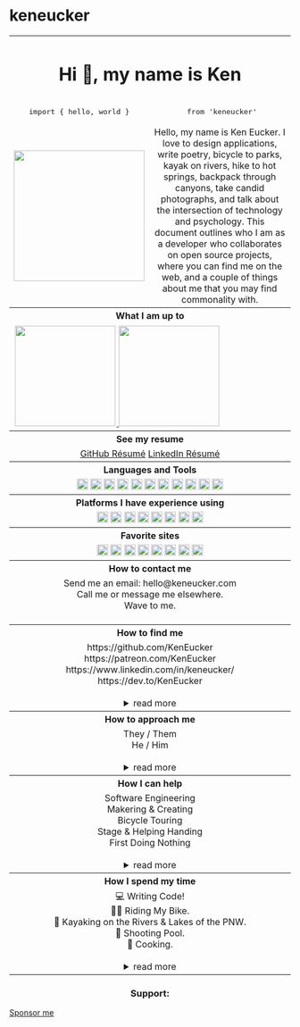 # keneucker

<table>
  <tr>
    <th align="center" colspan="3"><h1 align="center">Hi 👋, my name is Ken</h1></th>
  </tr>
  <tr>
    <td align="center" colspan="2">
      <pre>import { hello, world }</pre>
    </td>
    <td align="center" colspan="1">
      <pre> from 'keneucker'</pre>
    </td>
  </tr>

  <tr>
    <td colspan="2">
      <img
        width="234"
        height="234"
        src="https://keneucker.com/img/KenEucker-Octocat-large.png"
      />
    </td>
    <td colspan="1" align="center">
      Hello, my name is Ken Eucker. I love to design applications, write poetry, bicycle to parks,
      kayak on rivers, hike to hot springs, backpack through canyons, take candid photographs, and
      talk about the intersection of technology and psychology. This document outlines who I am as a
      developer who collaborates on open source projects, where you can find me on the web, and a
      couple of things about me that you may find commonality with.
    </td>
  </tr>
  
  <tr>
    <th align="center" colspan="3">What I am up to</th>
  </tr>
  <tr>
    <td align="center" colspan="3">
<div style="display:flex;">
  <a href="https://github.com/keneucker">
  <img style="margin:2px;" height="180em" src="https://github-readme-stats-git-masterrstaa-rickstaa.vercel.app/api?username=keneucker&show_icons=true&theme=tokyonight&include_all_commits=true&count_private=true"/>
  <img  height="180em" src="https://github-readme-stats-git-masterrstaa-rickstaa.vercel.app/api/top-langs/?username=keneucker&layout=compact&langs_count=7&theme=tokyonight"/>
</div>
    </td>
  </tr>
  <tr>
    <th align="center" colspan="3">See my resume</th>
  </tr>
  <tr>
    <td align="center" colspan="3">
	    <a href="https://resume.github.io/?keneucker">GitHub Résumé</a>
	    <a href="https://www.keneucker.com/public/doc/Ken_Eucker_Resume_2022.pdf">LinkedIn Résumé</a>
    </td>
  </tr>
  
  <tr>
    <th align="center" colspan="3">Languages and Tools</th>
  </tr>
  <tr>
    <td align="center" colspan="3">
	<code><img height="20" src="https://cdn.jsdelivr.net/npm/simple-icons@3.12.2/icons/html5.svg"></code>
	<code><img height="20" src="https://cdn.jsdelivr.net/npm/simple-icons@3.12.2/icons/css3.svg"></code>
	<code><img height="20" src="https://cdn.jsdelivr.net/npm/simple-icons@3.12.2/icons/javascript.svg"></code>
	<code><img height="20" src="https://cdn.jsdelivr.net/npm/simple-icons@3.12.2/icons/git.svg"></code>
	<code><img height="20" src="https://cdn.jsdelivr.net/npm/simple-icons@3.12.2/icons/jquery.svg"></code>
	<code><img height="20" src="https://cdn.jsdelivr.net/npm/simple-icons@3.12.2/icons/ionic.svg"></code>
	<code><img height="20" src="https://cdn.jsdelivr.net/npm/simple-icons@3.12.2/icons/mysql.svg"></code>
	<code><img height="20" src="https://cdn.jsdelivr.net/npm/simple-icons@3.12.2/icons/node-dot-js.svg"></code>
	<code><img height="20" src="https://cdn.jsdelivr.net/npm/simple-icons@3.12.2/icons/typescript.svg"></code>
	<code><img height="20" src="https://cdn.jsdelivr.net/npm/simple-icons@3.12.2/icons/react.svg"></code>
	<code><img height="20" src="https://cdn.jsdelivr.net/npm/simple-icons@3.12.2/icons/vue-dot-js.svg"></code>
  </tr>
  <tr>
    <th align="center" colspan="3">Platforms I have experience using</th>
  </tr>
  <tr>
    <td align="center" colspan="3">
	<code><img height="20" src="https://cdn.jsdelivr.net/npm/simple-icons@3.12.2/icons/amazonaws.svg"></code>
	<code><img height="20" src="https://cdn.jsdelivr.net/npm/simple-icons@3.12.2/icons/googlecloud.svg"></code>
	<code><img height="20" src="https://cdn.jsdelivr.net/npm/simple-icons@3.12.2/icons/imgur.svg"></code>
	<code><img height="20" src="https://cdn.jsdelivr.net/npm/simple-icons@3.12.2/icons/letsencrypt.svg"></code>
	<code><img height="20" src="https://cdn.jsdelivr.net/npm/simple-icons@3.12.2/icons/loom.svg"></code>
	<code><img height="20" src="https://cdn.jsdelivr.net/npm/simple-icons@3.12.2/icons/netlify.svg"></code>
	<code><img height="20" src="https://cdn.jsdelivr.net/npm/simple-icons@3.12.2/icons/npm.svg"></code>
	<code><img height="20" src="https://cdn.jsdelivr.net/npm/simple-icons@3.12.2/icons/reddit.svg"></code>
  </tr>
  <tr>
    <th align="center" colspan="3">Favorite sites</th>
  </tr>
  <tr>
    <td align="center" colspan="3">
	<code><img height="20" src="https://cdn.jsdelivr.net/npm/simple-icons@3.12.2/icons/github.svg"></code>
	<code><img height="20" src="https://cdn.jsdelivr.net/npm/simple-icons@3.12.2/icons/google.svg"></code>
	<code><img height="20" src="https://cdn.jsdelivr.net/npm/simple-icons@3.12.2/icons/stackoverflow.svg"></code>
	<code><img height="20" src="https://cdn.jsdelivr.net/npm/simple-icons@3.12.2/icons/youtube.svg"></code>
	<code><img height="20" src="https://cdn.jsdelivr.net/npm/simple-icons@3.12.2/icons/steam.svg"></code>
	<code><img height="20" src="https://cdn.jsdelivr.net/npm/simple-icons@3.12.2/icons/freecodecamp.svg"></code>
	<code><img height="20" src="https://cdn.jsdelivr.net/npm/simple-icons@3.12.2/icons/w3c.svg"></code>
	<code><img height="20" src="https://cdn.jsdelivr.net/npm/simple-icons@3.12.2/icons/stackoverflow.svg"></code>
  </tr>
  <tr>
    <th align="center" colspan="3">How to contact me</th>
  </tr>
  <tr>
    <td align="center" colspan="3">
      Send me an email: hello@keneucker.com<br />
      Call me or message me elsewhere.<br />
      Wave to me.<br /><br />
    </td>
  </tr>

  <tr>
    <th align="center" colspan="3">How to find me</th>
  </tr>
  <tr>
    <td align="center" colspan="3">
      https://github.com/KenEucker<br />
      https://patreon.com/KenEucker<br />
      https://www.linkedin.com/in/keneucker/<br />
	  https://dev.to/KenEucker<br />
	  <br />
      <details>
        <summary>read more</summary>
        <br />
        I currently live in Portland, Oregon and work remotely with clients and colleagues from all
        over the world. If you're biking around the city I am in you just might run into me. ;)<br />
        On the internet I keep things pretty simple and use my first and last name most places, so
        I've got https://keneucker.com as a general landing page, but if you're looking for me
        elsewhere just try my name.
      </details>
    </td>
  </tr>

  <tr>
    <th align="center" colspan="3">How to approach me</th>
  </tr>
  <tr>
    <td align="center" colspan="3">
      They / Them<br />
	  He / Him<br />
	  <br />
      <details>
        <summary>read more</summary>
        <br />
        I work well with direct communication and honesty, and also with asynchronous communication.
        Direct messages and emails allow me to prioritize my present moment and gives me an
        opportunity to respond at a time when my full attention can be given to the conversation. If
        you can, please let me know; what you have, what you are looking to achieve, how I can help, 
        and any expectations you might have for my response. 
        <br />
        <br />
        I am often focused and intentional in how I go about my day so a laugh, walk around the block, 
        or nice chat over a meal is a welcomed opportunity to get to know me better. We all have good 
        and bad days, productive days and days where you spend the entire time blocked. I find that 
        there are times when I am more available for random chats and distractions, and that there are 
        times when I am best left to my own schedule with my head down on the task at hand. I rarely 
        take myself "offline", but I will let you know quite immediately if I am too busy to connect.
      </details>
    </td>
  </tr>

  <tr>
    <th align="center" colspan="3">How I can help</th>
  </tr>
  <tr>
    <td align="center" colspan="3">
      Software Engineering<br />Makering & Creating<br />
      Bicycle Touring<br />
      Stage & Helping Handing<br />
	  First Doing Nothing<br />
	  <br />
      <details>
        <summary>read more</summary>
        <br />
        I really enjoy helping people become more efficient at what they are doing and providing
        solutions for people when they have an idea of what they want with what they have. Software
        Engineering projects aside, I also like to make myself available to actively participate in
        my community and environment. I think it's important to have support roles in every group
        and am a willing volunteer for most positions both in a professional and personal capacity.
        I make a good second in command and an even better self starting laborer. I think
        collaboration and communication are the best ways to accomplish a task with others and I
        have found a lot of success in talking through my thought process with others. We're all in
        this together. In addition to my software skills, I also have a fair amount of experience
        helping people in other ways. I have participated in building and supporting the;
        transportation, setup and teardown of large scale interactive art. I have lead small group
        bicycle tours, individual cycling adventures, and mass city-wide cycling events. I have
        joined peer support roles at various events and functions, ranging from de-escalation to
        incident command management.
      </details>
    </td>
  </tr>

  <tr>
    <th align="center" colspan="3">How I spend my time</th>
  </tr>
  <tr>
    <td align="center" colspan="3">
      💻 Writing Code!<br />
      🚴🏼‍ Riding My Bike.<br />
      🚣‍ Kayaking on the Rivers & Lakes of the PNW.<br />
      🎱 Shooting Pool.<br />
	  🍳 Cooking.<br />
	  <br />
      <details>
        <summary>read more</summary>
        <br />
        My schedule changes a lot with the seasons, but there are several constants to how I spend
        my time. One of those constats is riding my bicycle. I bike commute and travel with a
        backback and two waterbottles in the summertime, and I bike commute in the winter with
        raingear and two panniers. I like to ride for fun, for errands, with groups, and totally
        alone. I also really love to go kayaking on rivers and lakes all over the Pacific Northwest,
        and have made it a constant to meditate on the river at least once a month. It is my goal to
        have paddled in every body of water in Oregon.
        <br />
        <br />
        I also like to be out in the woods on trails, campsites, near mountains, and on rivers. I
        like to sit and stare at viewpoints high and low while having philisophical conversations
        about everything in life from feelings to adventures to technology and the study of all
        things. I like to work on crafts, tinker with electronics, and build things out of wood or
        metal or glass or ceramic. I like to take photographs and have been learning how to fly +
        shoot video with a drone.
        <br />
        <br />
        I also spend a lot of time on my computer when I'm not out and about, creating software
        solutions for problems big and small or non-existant at all. I am constantly learning. I
        find web development to be a lot of fun and I'll create new websites regularly without much
        thought. My career is important to me and I spend a lot of time discovering new platforms
        and programming techniques in order to grow my skills and knowledge. I find my work to be
        rewarding, creative, and inspiring in a lot of ways.
        <br />
        <br />
        I am nomadic. I love to travel and be in a constant state of movement, at times of my life.
        As a self employed engineer, I work 100% remotely for all of my clients and prefer this to
        any other working arrangement. I have had the privilege of being able to travel and work at
        the same time and I feel that all people who only need a laptop and the internet to complete
        their work deserve the same privilege.
      </details>
    </td>
  </tr>
</table>

<h3 align="center">Support:</h3>
<p><a href="https://github.com/sponsors/KenEucker">Sponsor me</a></p>
